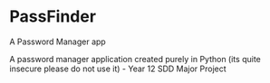 # PassFinder
A Password Manager app

A password manager application created purely in Python (its quite insecure please do not use it) - Year 12 SDD Major Project
